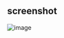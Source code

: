 ## screenshot
![image](https://user-images.githubusercontent.com/92840891/215237204-804c71f9-6790-4a3d-a2be-d3aaac5ceb07.png)


